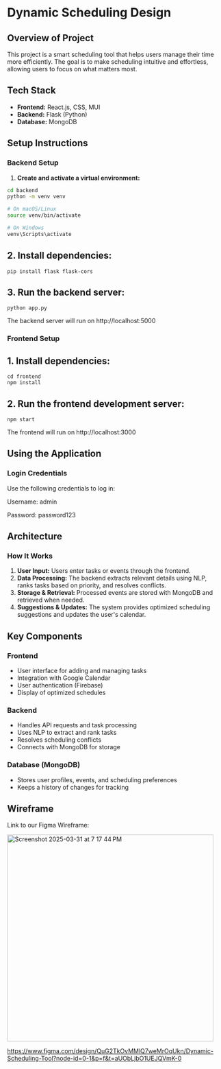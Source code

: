 # Dynamic Scheduling Design

## Overview of Project

This project is a smart scheduling tool that helps users manage their time more efficiently. The goal is to make scheduling intuitive and effortless, allowing users to focus on what matters most.

## Tech Stack

- **Frontend:** React.js, CSS, MUI  
- **Backend:** Flask (Python)  
- **Database:** MongoDB  

## Setup Instructions

### Backend Setup

1. **Create and activate a virtual environment:**

```bash
cd backend
python -m venv venv

# On macOS/Linux
source venv/bin/activate

# On Windows
venv\Scripts\activate
```

## 2. Install dependencies:

```
pip install flask flask-cors
```

## 3. Run the backend server:

```
python app.py
```
The backend server will run on http://localhost:5000

### Frontend Setup

## 1. Install dependencies:

```
cd frontend
npm install
```

## 2. Run the frontend development server:

```
npm start
```
The frontend will run on http://localhost:3000

## Using the Application

### Login Credentials

Use the following credentials to log in:

Username: admin

Password: password123

## Architecture

### How It Works

1. **User Input:** Users enter tasks or events through the frontend.  
2. **Data Processing:** The backend extracts relevant details using NLP, ranks tasks based on priority, and resolves conflicts.  
3. **Storage & Retrieval:** Processed events are stored with MongoDB and retrieved when needed.  
4. **Suggestions & Updates:** The system provides optimized scheduling suggestions and updates the user's calendar.

## Key Components

### Frontend

- User interface for adding and managing tasks  
- Integration with Google Calendar  
- User authentication (Firebase)  
- Display of optimized schedules  

### Backend

- Handles API requests and task processing  
- Uses NLP to extract and rank tasks  
- Resolves scheduling conflicts  
- Connects with MongoDB for storage  

### Database (MongoDB)

- Stores user profiles, events, and scheduling preferences  
- Keeps a history of changes for tracking

## Wireframe

Link to our Figma Wireframe: 

<img width="482" alt="Screenshot 2025-03-31 at 7 17 44 PM" src="https://github.com/user-attachments/assets/2083de92-6dfa-4a14-bb86-3a4f79408648" />


https://www.figma.com/design/QuG2TkOvMMlQ7weMrOqUkn/Dynamic-Scheduling-Tool?node-id=0-1&p=f&t=aUObLjbO1UEJQVmK-0

